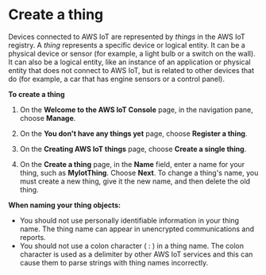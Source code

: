 # Create a thing<a name="create-aws-thing"></a>

Devices connected to AWS IoT are represented by *things* in the AWS IoT registry\. A *thing* represents a specific device or logical entity\. It can be a physical device or sensor \(for example, a light bulb or a switch on the wall\)\. It can also be a logical entity, like an instance of an application or physical entity that does not connect to AWS IoT, but is related to other devices that do \(for example, a car that has engine sensors or a control panel\)\.

**To create a thing**

1. On the **Welcome to the AWS IoT Console** page, in the navigation pane, choose **Manage**\.

1. On the **You don't have any things yet** page, choose **Register a thing**\.

1. On the **Creating AWS IoT things** page, choose **Create a single thing**\.

1. On the **Create a thing** page, in the **Name** field, enter a name for your thing, such as **MyIotThing**\. Choose **Next**\. To change a thing's name, you must create a new thing, give it the new name, and then delete the old thing\.

**When naming your thing objects:**
+ You should not use personally identifiable information in your thing name\. The thing name can appear in unencrypted communications and reports\. 
+  You should not use a colon character \( : \) in a thing name\. The colon character is used as a delimiter by other AWS IoT services and this can cause them to parse strings with thing names incorrectly\. 